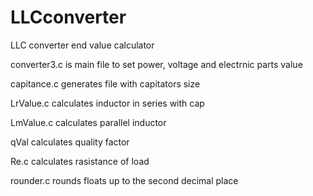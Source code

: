 # LLCconverter
LLC converter end value calculator

converter3.c is main file to set power, voltage and electrnic parts value

capitance.c generates file with capitators size

LrValue.c calculates inductor in series with cap

LmValue.c calculates parallel inductor

qVal calculates quality factor

Re.c calculates rasistance of load

rounder.c rounds floats up to the second decimal place

